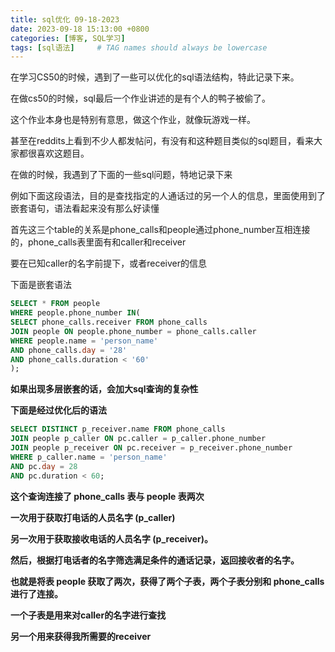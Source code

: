 ```yaml
---
title: sql优化 09-18-2023
date: 2023-09-18 15:13:00 +0800
categories: [博客, SQL学习]
tags: [sql语法]     # TAG names should always be lowercase
---
```


在学习CS50的时候，遇到了一些可以优化的sql语法结构，特此记录下来。

在做cs50的时候，sql最后一个作业讲述的是有个人的鸭子被偷了。

这个作业本身也是特别有意思，做这个作业，就像玩游戏一样。

甚至在reddits上看到不少人都发帖问，有没有和这种题目类似的sql题目，看来大家都很喜欢这题目。

在做的时候，我遇到了下面的一些sql问题，特地记录下来

例如下面这段语法，目的是查找指定的人通话过的另一个人的信息，里面使用到了嵌套语句，语法看起来没有那么好读懂

首先这三个table的关系是phone_calls和people通过phone_number互相连接的，phone_calls表里面有和caller和receiver

要在已知caller的名字前提下，或者receiver的信息

下面是嵌套语法

``` sql
SELECT * FROM people
WHERE people.phone_number IN(
SELECT phone_calls.receiver FROM phone_calls
JOIN people ON people.phone_number = phone_calls.caller
WHERE people.name = 'person_name'
AND phone_calls.day = '28'
AND phone_calls.duration < '60'
);
```
**如果出现多层嵌套的话，会加大sql查询的复杂性**

**下面是经过优化后的语法**

``` sql
SELECT DISTINCT p_receiver.name FROM phone_calls
JOIN people p_caller ON pc.caller = p_caller.phone_number
JOIN people p_receiver ON pc.receiver = p_receiver.phone_number
WHERE p_caller.name = 'person_name'
AND pc.day = 28
AND pc.duration < 60;

```
**这个查询连接了 phone_calls 表与 people 表两次**

**一次用于获取打电话的人员名字 (p_caller)**

**另一次用于获取接收电话的人员名字 (p_receiver)。**

**然后，根据打电话者的名字筛选满足条件的通话记录，返回接收者的名字。**

**也就是将表 people 获取了两次，获得了两个子表，两个子表分别和 phone_calls 进行了连接。**

**一个子表是用来对caller的名字进行查找**

**另一个用来获得我所需要的receiver**
